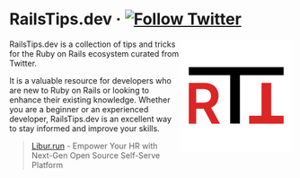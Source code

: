 # RailsTips.dev &middot; <a href="https://twitter.com/railstips_dev"><img alt="Follow Twitter" src="https://img.shields.io/twitter/follow/railstips_dev?style=social"></a>

<img align="right" height="200" width="200" title="RailsTips.dev logo" src="https://raw.githubusercontent.com/maful/railstips.dev/main/public/favicon.svg">

RailsTips.dev is a collection of tips and tricks for the Ruby on Rails ecosystem curated from Twitter.

It is a valuable resource for developers who are new to Ruby on Rails or looking to enhance their existing knowledge. Whether you are a beginner or an experienced developer, RailsTips.dev is an excellent way to stay informed and improve your skills.

> [Libur.run](https://github.com/maful/libur.run) - Empower Your HR with Next-Gen Open Source Self-Serve Platform
